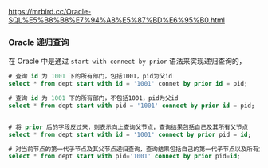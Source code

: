 https://mrbird.cc/Oracle-SQL%E5%B8%B8%E7%94%A8%E5%87%BD%E6%95%B0.html





### Oracle 递归查询

在 Oracle 中是通过 `start with connect by prior` 语法来实现递归查询的，

```sql
# 查询 id 为 1001 下的所有部门，包括1001，pid为父id
select * from dept start with id = '1001' connet by prior id = pid;

# 查询 id 为 1001 下的所有部门，不包括1001，pid为父id
select * from dept start with pid = '1001' connect by prior id = pid;


# 将 prior 后的字段反过来，则表示向上查询父节点，查询结果包括自己及其所有父节点
select * from dept start with id = '1001' connect by prior pid = id;

# 对当前节点的第一代子节点及其父节点递归查询，查询结果包括自己的第一代子节点以及所有父节点
select * from dept start with pid='1001' connect by prior pid=id;

```

